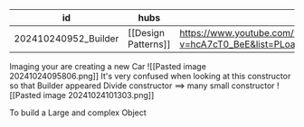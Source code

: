 
| id                   | hubs                | source                                                                                       |
| -------------------- | ------------------- | -------------------------------------------------------------------------------------------- |
| 202410240952_Builder | [[Design Patterns]] | https://www.youtube.com/watch?v=hcA7cT0_BeE&list=PLoaAbmGPgTSOrVuxwbnDJ14U9J6CXJXUk&index=14 |
Imaging your are creating a new Car
![[Pasted image 20241024095806.png]]
It's very confused when looking at this constructor
so that Builder appeared
Divide constructor ==> many small constructor 
![[Pasted image 20241024101303.png]]

To build a Large and complex Object